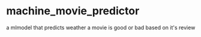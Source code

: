 # machine_movie_predictor
a mlmodel that predicts weather a movie is good or bad based on it's review
